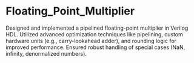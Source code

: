 # Floating_Point_Multiplier
Designed and implemented a pipelined floating-point multiplier in Verilog HDL.  Utilized advanced optimization techniques like pipelining, custom hardware units (e.g., carry-lookahead adder), and rounding logic for improved performance. Ensured robust handling of special cases (NaN, infinity, denormalized numbers).
